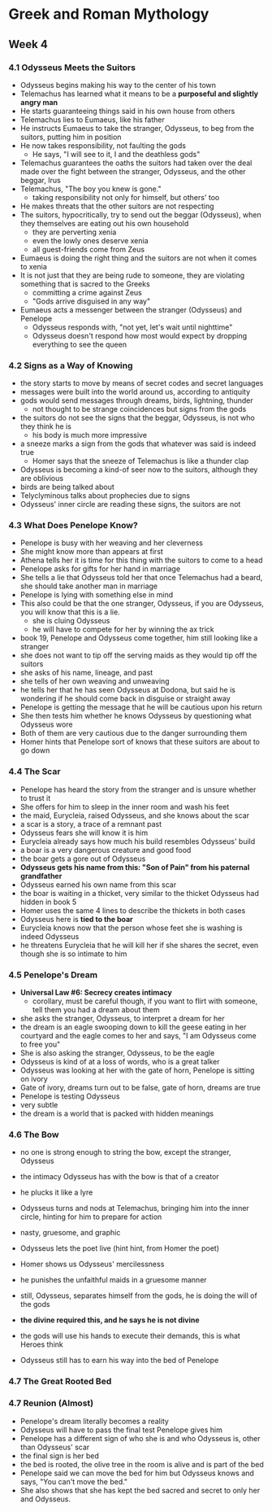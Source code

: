 # Greek and Roman Mythology

## Week 4

### 4.1 Odysseus Meets the Suitors

- Odysseus begins making his way to the center of his town
- Telemachus has learned what it means to be a **purposeful and slightly angry man**
- He starts guaranteeing things said in his own house from others
- Telemachus lies to Eumaeus, like his father
- He instructs Eumaeus to take the stranger, Odysseus, to beg from the suitors, putting him in position
- He now takes responsibility, not faulting the gods
  - He says, "I will see to it, I and the deathless gods"
- Telemachus guarantees the oaths the suitors had taken over the deal made over the fight between the stranger, Odysseus, and the other beggar, Irus
- Telemachus, "The boy you knew is gone."
  - taking responsibility not only for himself, but others' too
- He makes threats that the other suitors are not respecting
- The suitors, hypocritically, try to send out the beggar (Odysseus), when they themselves are eating out his own household
  - they are perverting xenia
  - even the lowly ones deserve xenia
  - all guest-friends come from Zeus
- Eumaeus is doing the right thing and the suitors are not when it comes to xenia
- It is not just that they are being rude to someone, they are violating something that is sacred to the Greeks
  - committing a crime against Zeus
  - "Gods arrive disguised in any way"
- Eumaeus acts a messenger between the stranger (Odysseus) and Penelope
  - Odysseus responds with, "not yet, let's wait until nighttime"
  - Odysseus doesn't respond how most would expect by dropping everything to see the queen

### 4.2 Signs as a Way of Knowing

- the story starts to move by means of secret codes and secret languages
- messages were built into the world around us, according to antiquity
- gods would send messages through dreams, birds, lightning, thunder
  - not thought to be strange coincidences but signs from the gods
- the suitors do not see the signs that the beggar, Odysseus, is not who they think he is
  - his body is much more impressive
- a sneeze marks a sign from the gods that whatever was said is indeed true
  - Homer says that the sneeze of Telemachus is like a thunder clap
- Odysseus is becoming a kind-of seer now to the suitors, although they are oblivious
- birds are being talked about
- Telyclyminous talks about prophecies due to signs
- Odysseus' inner circle are reading these signs, the suitors are not
### 4.3 What Does Penelope Know?

- Penelope is busy with her weaving and her cleverness
- She might know more than appears at first
- Athena tells her it is time for this thing with the suitors to come to a head
- Penelope asks for gifts for her hand in marriage
- She tells a lie that Odysseus told her that once Telemachus had a beard, she should take another man in marriage
- Penelope is lying with something else in mind
- This also could be that the one stranger, Odysseus, if you are Odysseus, you will know that this is a lie.
  - she is cluing Odysseus
  - he will have to compete for her by winning the ax trick
- book 19, Penelope and Odysseus come together, him still looking like a stranger
- she does not want to tip off the serving maids as they would tip off the suitors
- she asks of his name, lineage, and past
- she tells of her own weaving and unweaving
- he tells her that he has seen Odysseus at Dodona, but said he is wondering if he should come back in disguise or straight away
- Penelope is getting the message that he will be cautious upon his return
- She then tests him whether he knows Odysseus by questioning what Odysseus wore
- Both of them are very cautious due to the danger surrounding them
- Homer hints that Penelope sort of knows that these suitors are about to go down

### 4.4 The Scar

- Penelope has heard the story from the stranger and is unsure whether to trust it
- She offers for him to sleep in the inner room and wash his feet
- the maid, Eurycleia, raised Odysseus, and she knows about the scar
- a scar is a story, a trace of a remnant past
- Odysseus fears she will know it is him
- Eurycleia already says how much his build resembles Odysseus' build
- a boar is a very dangerous creature and good food
- the boar gets a gore out of Odysseus
- **Odysseus gets his name from this: "Son of Pain" from his paternal grandfather**
- Odysseus earned his own name from this scar
- the boar is waiting in a thicket, very similar to the thicket Odysseus had hidden in book 5
- Homer uses the same 4 lines to describe the thickets in both cases
- Odysseus here is **tied to the boar**
- Eurycleia knows now that the person whose feet she is washing is indeed Odysseus
- he threatens Eurycleia that he will kill her if she shares the secret, even though she is so intimate to him

### 4.5 Penelope's Dream

- **Universal Law #6: Secrecy creates intimacy**
  - corollary, must be careful though, if you want to flirt with someone, tell them you had a dream about them
- she asks the stranger, Odysseus, to interpret a dream for her
- the dream is an eagle swooping down to kill the geese eating in her courtyard and the eagle comes to her and says, "I am Odysseus come to free you"
- She is also asking the stranger, Odysseus, to be the eagle
- Odysseus is kind of at a loss of words, who is a great talker
- Odysseus was looking at her with the gate of horn, Penelope is sitting on ivory
- Gate of ivory, dreams turn out to be false, gate of horn, dreams are true
- Penelope is testing Odysseus
- very subtle
- the dream is a world that is packed with hidden meanings

### 4.6 The Bow

- no one is strong enough to string the bow, except the stranger, Odysseus
- the intimacy Odysseus has with the bow is that of a creator
- he plucks it like a lyre
- Odysseus turns and nods at Telemachus, bringing him into the inner circle, hinting for him to prepare for action

- nasty, gruesome, and graphic
- Odysseus lets the poet live (hint hint, from Homer the poet)
- Homer shows us Odysseus' mercilessness
- he punishes the unfaithful maids in a gruesome manner
- still, Odysseus, separates himself from the gods, he is doing the will of the gods
- **the divine required this, and he says he is not divine**
- the gods will use his hands to execute their demands, this is what Heroes think
- Odysseus still has to earn his way into the bed of Penelope

### 4.7 The Great Rooted Bed

### 4.7 Reunion (Almost)

- Penelope's dream literally becomes a reality
- Odysseus will have to pass the final test Penelope gives him
- Penelope has a different sign of who she is and who Odysseus is, other than Odysseus' scar
- the final sign is her bed
- the bed is rooted, the olive tree in the room is alive and is part of the bed
- Penelope said we can move the bed for him but Odysseus knows and says, "You can't move the bed."
- She also shows that she has kept the bed sacred and secret to only her and Odysseus.

